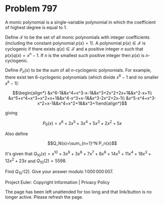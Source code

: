 #   Problem 797

   A monic polynomial is a single-variable polynomial in which the
   coefficient of highest degree is equal to 1.

   Define $\mathcal{F}$ to be the set of all monic polynomials with integer
   coefficients (including the constant polynomial $p(x)=1$). A polynomial
   $p(x)\in\mathcal{F}$ is cyclogenic if there exists $q(x)\in\mathcal{F}$
   and a positive integer $n$ such that $p(x)q(x)=x^n-1$. If $n$ is the
   smallest such positive integer then $p(x)$ is $n$-cyclogenic.

   Define $P_n(x)$ to be the sum of all $n$-cyclogenic polynomials. For
   example, there exist ten 6-cyclogenic polynomials (which divide $x^6-1$
   and no smaller $x^k-1$):

   $$\begin{align*} &x^6-1&&x^4+x^3-x-1&&x^3+2x^2+2x+1&&x^2-x+1\\
   &x^5+x^4+x^3+x^2+x+1&&x^4-x^3+x-1&&x^3-2x^2+2x-1\\
   &x^5-x^4+x^3-x^2+x-1&&x^4+x^2+1&&x^3+1\end{align*}$$

   giving

   $$P_6(x)=x^6+2x^5+3x^4+5x^3+2x^2+5x$$

   Also define

   $$Q_N(x)=\sum_{n=1}^N P_n(x)$$

   It's given that
   $Q_{10}(x)=x^{10}+3x^9+3x^8+7x^7+8x^6+14x^5+11x^4+18x^3+12x^2+23x$ and
   $Q_{10}(2) = 5598$.

   Find $Q_{10^7}(2)$. Give your answer modulo $1\,000\,000\,007$.

   Project Euler: Copyright Information | Privacy Policy

   The page has been left unattended for too long and that link/button is no
   longer active. Please refresh the page.
